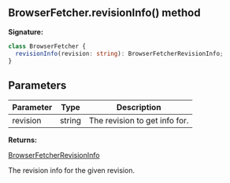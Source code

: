 ## BrowserFetcher.revisionInfo() method

**Signature:**

```typescript
class BrowserFetcher {
  revisionInfo(revision: string): BrowserFetcherRevisionInfo;
}
```

## Parameters

| Parameter | Type   | Description                   |
| --------- | ------ | ----------------------------- |
| revision  | string | The revision to get info for. |

**Returns:**

[BrowserFetcherRevisionInfo](./puppeteer.browserfetcherrevisioninfo.md)

The revision info for the given revision.
